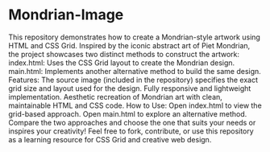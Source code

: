 # Mondrian-Image
This repository demonstrates how to create a Mondrian-style artwork using HTML and CSS Grid. Inspired by the iconic abstract art of Piet Mondrian, the project showcases two distinct methods to construct the artwork:
index.html: Uses the CSS Grid layout to create the Mondrian design.
main.html: Implements another alternative method to build the same design.
Features:
The source image (included in the repository) specifies the exact grid size and layout used for the design.
Fully responsive and lightweight implementation.
Aesthetic recreation of Mondrian art with clean, maintainable HTML and CSS code.
How to Use:
Open index.html to view the grid-based approach.
Open main.html to explore an alternative method.
Compare the two approaches and choose the one that suits your needs or inspires your creativity!
Feel free to fork, contribute, or use this repository as a learning resource for CSS Grid and creative web design.
